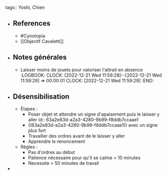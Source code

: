 tags:: Yoshi, Chien

- ## References
	- #Cynotopia
	- [[Objectif Cavaletti]]
- ## Notes générales
	- Laisser moins de jouets pour valoriser l'attrait en absence
	  :LOGBOOK:
	  CLOCK: [2022-12-21 Wed 11:59:28]--[2022-12-21 Wed 11:59:29] =>  00:00:01
	  CLOCK: [2022-12-21 Wed 11:59:29]
	  :END:
- ## Désensibilisation
	- Étapes :
		- Poser objet et attendre un signe d'apaisement puis le laisser y aller
		  id:: 63a2e83d-a2a3-4280-9b99-f8ddb7ccaae1
		- ((63a2e83d-a2a3-4280-9b99-f8ddb7ccaae1)) avec un signe plus fort
		- Travailler des ordres avant de le laisser y aller
		- Apprendre le renoncement
	- Règles :
		- Pas d'ordres au début
		- Patience nécessaire pour qu'il se calme > 10 minutes
		- Necessite > 50 minutes de travail
-